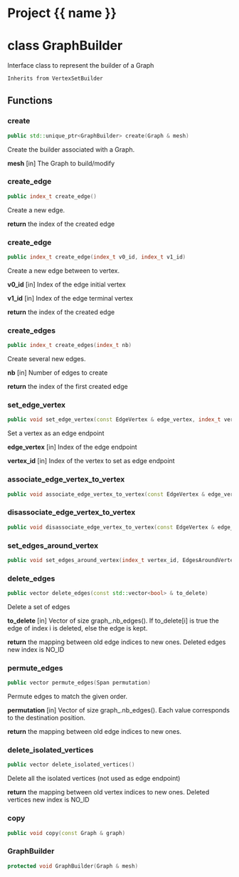 <script setup>
import {useRoute} from 'vitepress'
const {path} = useRoute()
const tokens = path.split('/')
const words = tokens[2].split('-');
for (let i = 0; i < words.length; i++) {
    words[i] = words[i].charAt(0).toUpperCase() + words[i].slice(1);
    words[i] = words[i].replace('geode', 'Geode')
}
const name = words.join('-');
</script>
# Project {{ name }}

# class GraphBuilder


 Interface class to represent the builder of a Graph



```cpp
Inherits from VertexSetBuilder
```



## Functions

### create

```cpp
public std::unique_ptr<GraphBuilder> create(Graph & mesh)
```


 Create the builder associated with a Graph.

**mesh** [in] The Graph to build/modify

### create_edge

```cpp
public index_t create_edge()
```


 Create a new edge.

**return** the index of the created edge

### create_edge

```cpp
public index_t create_edge(index_t v0_id, index_t v1_id)
```


 Create a new edge between to vertex.

**v0_id** [in] Index of the edge initial vertex

**v1_id** [in] Index of the edge terminal vertex

**return** the index of the created edge

### create_edges

```cpp
public index_t create_edges(index_t nb)
```


 Create several new edges.

**nb** [in] Number of edges to create

**return** the index of the first created edge

### set_edge_vertex

```cpp
public void set_edge_vertex(const EdgeVertex & edge_vertex, index_t vertex_id)
```


 Set a vertex as an edge endpoint

**edge_vertex** [in] Index of the edge endpoint

**vertex_id** [in] Index of the vertex to set as edge endpoint

### associate_edge_vertex_to_vertex

```cpp
public void associate_edge_vertex_to_vertex(const EdgeVertex & edge_vertex, index_t vertex_id)
```


### disassociate_edge_vertex_to_vertex

```cpp
public void disassociate_edge_vertex_to_vertex(const EdgeVertex & edge_vertex)
```


### set_edges_around_vertex

```cpp
public void set_edges_around_vertex(index_t vertex_id, EdgesAroundVertex edges)
```


### delete_edges

```cpp
public vector delete_edges(const std::vector<bool> & to_delete)
```


 Delete a set of edges

**to_delete** [in] Vector of size graph_.nb_edges(). If to_delete[i] is true the edge of index i is deleted, else the edge is kept.

**return** the mapping between old edge indices to new ones. Deleted edges new index is NO_ID

### permute_edges

```cpp
public vector permute_edges(Span permutation)
```


 Permute edges to match the given order.

**permutation** [in] Vector of size graph_.nb_edges(). Each value corresponds to the destination position.

**return** the mapping between old edge indices to new ones.

### delete_isolated_vertices

```cpp
public vector delete_isolated_vertices()
```


 Delete all the isolated vertices (not used as edge endpoint)

**return** the mapping between old vertex indices to new ones. Deleted vertices new index is NO_ID

### copy

```cpp
public void copy(const Graph & graph)
```


### GraphBuilder

```cpp
protected void GraphBuilder(Graph & mesh)
```




